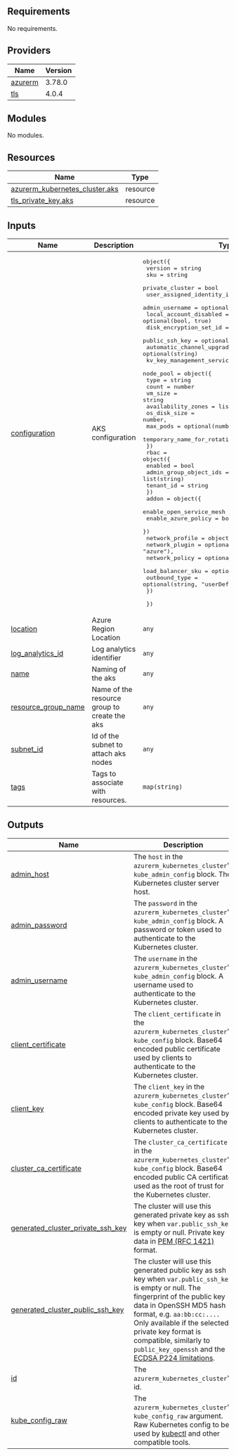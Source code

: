 <!-- BEGIN_TF_DOCS -->
## Requirements

No requirements.

## Providers

| Name | Version |
|------|---------|
| <a name="provider_azurerm"></a> [azurerm](#provider\_azurerm) | 3.78.0 |
| <a name="provider_tls"></a> [tls](#provider\_tls) | 4.0.4 |

## Modules

No modules.

## Resources

| Name | Type |
|------|------|
| [azurerm_kubernetes_cluster.aks](https://registry.terraform.io/providers/hashicorp/azurerm/latest/docs/resources/kubernetes_cluster) | resource |
| [tls_private_key.aks](https://registry.terraform.io/providers/hashicorp/tls/latest/docs/resources/private_key) | resource |

## Inputs

| Name | Description | Type | Default | Required |
|------|-------------|------|---------|:--------:|
| <a name="input_configuration"></a> [configuration](#input\_configuration) | AKS configuration | <pre>object({<br>    version                      = string<br>    sku                          = string<br>    private_cluster              = bool<br>    user_assigned_identity_id    = string<br>    admin_username               = optional(string)<br>    local_account_disabled       = optional(bool, true)<br>    disk_encryption_set_id       = optional(string)<br>    public_ssh_key               = optional(string)<br>    automatic_channel_upgrade    = optional(string)<br>    kv_key_management_service_id = optional(string)<br>    node_pool = object({<br>      type                        = string<br>      count                       = number<br>      vm_size                     = string<br>      availability_zones          = list(number)<br>      os_disk_size                = number,<br>      max_pods                    = optional(number, 110)<br>      temporary_name_for_rotation = optional(string)<br>    })<br>    rbac = object({<br>      enabled                = bool<br>      admin_group_object_ids = list(string)<br>      tenant_id              = string<br>    })<br>    addon = object({<br>      enable_open_service_mesh = bool<br>      enable_azure_policy      = bool<br>    })<br>    network_profile = object({<br>      network_plugin    = optional(string, "azure"),<br>      network_policy    = optional(string, "azure"),<br>      load_balancer_sku = optional(string, "standard"),<br>      outbound_type     = optional(string, "userDefinedRouting"),<br>    })<br><br>  })</pre> | n/a | yes |
| <a name="input_location"></a> [location](#input\_location) | Azure Region Location | `any` | n/a | yes |
| <a name="input_log_analytics_id"></a> [log\_analytics\_id](#input\_log\_analytics\_id) | Log analytics identifier | `any` | n/a | yes |
| <a name="input_name"></a> [name](#input\_name) | Naming of the aks | `any` | n/a | yes |
| <a name="input_resource_group_name"></a> [resource\_group\_name](#input\_resource\_group\_name) | Name of the resource group to create the aks | `any` | n/a | yes |
| <a name="input_subnet_id"></a> [subnet\_id](#input\_subnet\_id) | Id of the subnet to attach aks nodes | `any` | n/a | yes |
| <a name="input_tags"></a> [tags](#input\_tags) | Tags to associate with resources. | `map(string)` | n/a | yes |

## Outputs

| Name | Description |
|------|-------------|
| <a name="output_admin_host"></a> [admin\_host](#output\_admin\_host) | The `host` in the `azurerm_kubernetes_cluster`'s `kube_admin_config` block. The Kubernetes cluster server host. |
| <a name="output_admin_password"></a> [admin\_password](#output\_admin\_password) | The `password` in the `azurerm_kubernetes_cluster`'s `kube_admin_config` block. A password or token used to authenticate to the Kubernetes cluster. |
| <a name="output_admin_username"></a> [admin\_username](#output\_admin\_username) | The `username` in the `azurerm_kubernetes_cluster`'s `kube_admin_config` block. A username used to authenticate to the Kubernetes cluster. |
| <a name="output_client_certificate"></a> [client\_certificate](#output\_client\_certificate) | The `client_certificate` in the `azurerm_kubernetes_cluster`'s `kube_config` block. Base64 encoded public certificate used by clients to authenticate to the Kubernetes cluster. |
| <a name="output_client_key"></a> [client\_key](#output\_client\_key) | The `client_key` in the `azurerm_kubernetes_cluster`'s `kube_config` block. Base64 encoded private key used by clients to authenticate to the Kubernetes cluster. |
| <a name="output_cluster_ca_certificate"></a> [cluster\_ca\_certificate](#output\_cluster\_ca\_certificate) | The `cluster_ca_certificate` in the `azurerm_kubernetes_cluster`'s `kube_config` block. Base64 encoded public CA certificate used as the root of trust for the Kubernetes cluster. |
| <a name="output_generated_cluster_private_ssh_key"></a> [generated\_cluster\_private\_ssh\_key](#output\_generated\_cluster\_private\_ssh\_key) | The cluster will use this generated private key as ssh key when `var.public_ssh_key` is empty or null. Private key data in [PEM (RFC 1421)](https://datatracker.ietf.org/doc/html/rfc1421) format. |
| <a name="output_generated_cluster_public_ssh_key"></a> [generated\_cluster\_public\_ssh\_key](#output\_generated\_cluster\_public\_ssh\_key) | The cluster will use this generated public key as ssh key when `var.public_ssh_key` is empty or null. The fingerprint of the public key data in OpenSSH MD5 hash format, e.g. `aa:bb:cc:....` Only available if the selected private key format is compatible, similarly to `public_key_openssh` and the [ECDSA P224 limitations](https://registry.terraform.io/providers/hashicorp/tls/latest/docs#limitations). |
| <a name="output_id"></a> [id](#output\_id) | The `azurerm_kubernetes_cluster`'s id. |
| <a name="output_kube_config_raw"></a> [kube\_config\_raw](#output\_kube\_config\_raw) | The `azurerm_kubernetes_cluster`'s `kube_config_raw` argument. Raw Kubernetes config to be used by [kubectl](https://kubernetes.io/docs/reference/kubectl/overview/) and other compatible tools. |
<!-- END_TF_DOCS -->